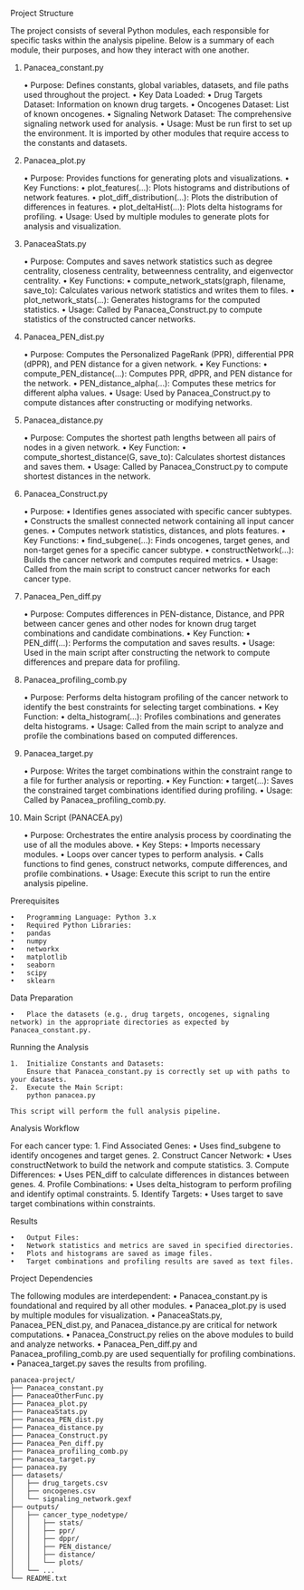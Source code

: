 
Project Structure

The project consists of several Python modules, each responsible for specific tasks within the analysis pipeline.
Below is a summary of each module, their purposes, and how they interact with one another.

1. Panacea_constant.py

	•	Purpose: Defines constants, global variables, datasets, and file paths used throughout the project.
	•	Key Data Loaded:
        •	Drug Targets Dataset: Information on known drug targets.
        •	Oncogenes Dataset: List of known oncogenes.
        •	Signaling Network Dataset: The comprehensive signaling network used for analysis.
	•	Usage: Must be run first to set up the environment. It is imported by other modules that require access to the constants and datasets.

2. Panacea_plot.py

	•	Purpose: Provides functions for generating plots and visualizations.
	•	Key Functions:
        •	plot_features(...): Plots histograms and distributions of network features.
        •	plot_diff_distribution(...): Plots the distribution of differences in features.
        •	plot_deltaHist(...): Plots delta histograms for profiling.
	•	Usage: Used by multiple modules to generate plots for analysis and visualization.

3. PanaceaStats.py

	•	Purpose: Computes and saves network statistics such as degree centrality, closeness centrality, betweenness centrality, and eigenvector centrality.
	•	Key Functions:
        •	compute_network_stats(graph, filename, save_to): Calculates various network statistics and writes them to files.
        •	plot_network_stats(...): Generates histograms for the computed statistics.
	•	Usage: Called by Panacea_Construct.py to compute statistics of the constructed cancer networks.

4. Panacea_PEN_dist.py

	•	Purpose: Computes the Personalized PageRank (PPR), differential PPR (dPPR), and PEN distance for a given network.
	•	Key Functions:
        •	compute_PEN_distance(...): Computes PPR, dPPR, and PEN distance for the network.
        •	PEN_distance_alpha(...): Computes these metrics for different alpha values.
	•	Usage: Used by Panacea_Construct.py to compute distances after constructing or modifying networks.

5. Panacea_distance.py

	•	Purpose: Computes the shortest path lengths between all pairs of nodes in a given network.
	•	Key Function:
	    •	compute_shortest_distance(G, save_to): Calculates shortest distances and saves them.
	•	Usage: Called by Panacea_Construct.py to compute shortest distances in the network.

6. Panacea_Construct.py

	•	Purpose:
        •	Identifies genes associated with specific cancer subtypes.
        •	Constructs the smallest connected network containing all input cancer genes.
        •	Computes network statistics, distances, and plots features.
	•	Key Functions:
        •	find_subgene(...): Finds oncogenes, target genes, and non-target genes for a specific cancer subtype.
        •	constructNetwork(...): Builds the cancer network and computes required metrics.
	•	Usage: Called from the main script to construct cancer networks for each cancer type.

7. Panacea_Pen_diff.py

	•	Purpose: Computes differences in PEN-distance, Distance, and PPR between cancer genes and other nodes for known drug target combinations and candidate combinations.
	•	Key Function:
        •	PEN_diff(...): Performs the computation and saves results.
	•	Usage: Used in the main script after constructing the network to compute differences and prepare data for profiling.

8. Panacea_profiling_comb.py

	•	Purpose: Performs delta histogram profiling of the cancer network to identify the best constraints for selecting target combinations.
	•	Key Function:
        •	delta_histogram(...): Profiles combinations and generates delta histograms.
	•	Usage: Called from the main script to analyze and profile the combinations based on computed differences.

9. Panacea_target.py

	•	Purpose: Writes the target combinations within the constraint range to a file for further analysis or reporting.
	•	Key Function:
        •	target(...): Saves the constrained target combinations identified during profiling.
	•	Usage: Called by Panacea_profiling_comb.py.

10. Main Script (PANACEA.py)

	•	Purpose: Orchestrates the entire analysis process by coordinating the use of all the modules above.
	•	Key Steps:
        •	Imports necessary modules.
        •	Loops over cancer types to perform analysis.
        •	Calls functions to find genes, construct networks, compute differences, and profile combinations.
	•	Usage: Execute this script to run the entire analysis pipeline.

Prerequisites

	•	Programming Language: Python 3.x
	•	Required Python Libraries:
	•	pandas
	•	numpy
	•	networkx
	•	matplotlib
	•	seaborn
	•	scipy
	•	sklearn

Data Preparation

	•	Place the datasets (e.g., drug targets, oncogenes, signaling network) in the appropriate directories as expected by Panacea_constant.py.

Running the Analysis

	1.	Initialize Constants and Datasets:
        Ensure that Panacea_constant.py is correctly set up with paths to your datasets.
	2.	Execute the Main Script:
	    python panacea.py

	This script will perform the full analysis pipeline.

Analysis Workflow

For each cancer type:
	1.	Find Associated Genes:
	    •	Uses find_subgene to identify oncogenes and target genes.
	2.	Construct Cancer Network:
	    •	Uses constructNetwork to build the network and compute statistics.
	3.	Compute Differences:
	    •	Uses PEN_diff to calculate differences in distances between genes.
	4.	Profile Combinations:
	    •	Uses delta_histogram to perform profiling and identify optimal constraints.
	5.	Identify Targets:
	    •	Uses target to save target combinations within constraints.

Results

	•	Output Files:
	•	Network statistics and metrics are saved in specified directories.
	•	Plots and histograms are saved as image files.
	•	Target combinations and profiling results are saved as text files.

Project Dependencies

The following modules are interdependent:
	•	Panacea_constant.py is foundational and required by all other modules.
	•	Panacea_plot.py is used by multiple modules for visualization.
	•	PanaceaStats.py, Panacea_PEN_dist.py, and Panacea_distance.py are critical for network computations.
	•	Panacea_Construct.py relies on the above modules to build and analyze networks.
	•	Panacea_Pen_diff.py and Panacea_profiling_comb.py are used sequentially for profiling combinations.
	•	Panacea_target.py saves the results from profiling.
```
panacea-project/
├── Panacea_constant.py
├── PanaceaOtherFunc.py
├── Panacea_plot.py
├── PanaceaStats.py
├── Panacea_PEN_dist.py
├── Panacea_distance.py
├── Panacea_Construct.py
├── Panacea_Pen_diff.py
├── Panacea_profiling_comb.py
├── Panacea_target.py
├── panacea.py
├── datasets/
│	├── drug_targets.csv
│	├── oncogenes.csv
│	└── signaling_network.gexf
├── outputs/
│	├── cancer_type_nodetype/
│	│	├── stats/
│	│	├── ppr/
│	│	├── dppr/
│	│	├── PEN_distance/
│	│	├── distance/
│	│	└── plots/
│	└── ...
└── README.txt
```
